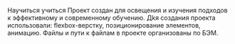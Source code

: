 Научиться учиться
Проект создан для освещения и изучения подходов к эффективному и современному обучению.
Дkя создания проекта использовали: flexbox-верстку, позиционирование элементов, анимацию. Файлы и пути к файлам в проекте организованы по БЭМ.